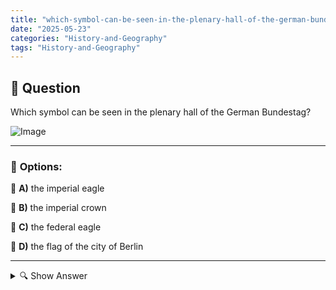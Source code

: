 ```yaml
---
title: "which-symbol-can-be-seen-in-the-plenary-hall-of-the-german-bundestag"
date: "2025-05-23"
categories: "History-and-Geography"
tags: "History-and-Geography"
---
```


## 📌 **Question**

Which symbol can be seen in the plenary hall of the German Bundestag?

![Image](https://foreignvasi.com/q62.28bca79d.png)

---

### 📝 **Options:**

🔘 **A)** the imperial eagle

🔘 **B)** the imperial crown

🔘 **C)** the federal eagle

🔘 **D)** the flag of the city of Berlin

---

<details>
  <summary>🔍 Show Answer</summary>

  <p>
💡  <b>Correct Answer:</b>  c
  </p>
  <p>
    📖<b>Explanation:</b>
    
  </p>
</details>
